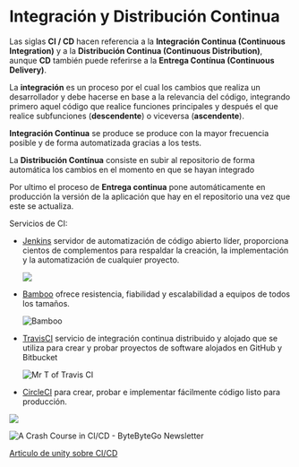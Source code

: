 # Integración y Distribución Continua

Las siglas **CI / CD** hacen referencia a la **Integración Continua (Continuous Integration)** y a la **Distribución Continua (Continuous Distribution)**, aunque **CD** también puede referirse a la **Entrega Contínua (Continuous Delivery)**.

La **integración** es un proceso por el cual los cambios que realiza un desarrollador y debe hacerse en base a la relevancia del código, integrando primero aquel código que realice funciones principales y después el que realice subfunciones (**descendente**) o viceversa (**ascendente**).

**Integración Continua** se produce se produce con la mayor frecuencia posible y de forma automatizada gracias a los tests.

La **Distribución Contínua** consiste en subir al repositorio de forma automática los cambios en el momento en que se hayan integrado

Por ultimo el proceso de **Entrega continua** pone automáticamente en producción la versión de la aplicación que hay en el repositorio una vez que este se actualiza.

Servicios de CI:

* [Jenkins](https://www.jenkins.io/) servidor de automatización de código abierto líder, proporciona cientos de complementos para respaldar la creación, la implementación y la automatización de cualquier proyecto.

  ![](https://www.jenkins.io/images/logos/jenkins/jenkins.svg)
* [Bamboo](https://www.atlassian.com/es/software/bamboo) ofrece resistencia, fiabilidad y escalabilidad a equipos de todos los tamaños.

  ![Bamboo](https://wac-cdn.atlassian.com/misc-assets/adg4-nav/HeaderLogoBamboo.svg)
* [TravisCI](https://www.travis-ci.com/) servicio de integración continua distribuido y alojado que se utiliza para crear y probar proyectos de software alojados en GitHub y Bitbucket

  ![Mr T of Travis CI](https://www.travis-ci.com/wp-content/uploads/2024/08/cropped-travis-ci-mascot-1-480x480-1-64-64.png)
* [CircleCI](https://circleci.com/) para crear, probar e implementar fácilmente código listo para producción.

![](https://images.g2crowd.com/uploads/product/image/social_landscape/social_landscape_f12938338549ef6246b98aaa6418267e/circleci.png)


![A Crash Course in CI/CD - ByteByteGo Newsletter](https://substackcdn.com/image/fetch/f_auto,q_auto:good,fl_progressive:steep/https%3A%2F%2Fsubstack-post-media.s3.amazonaws.com%2Fpublic%2Fimages%2F1f968b06-e00e-4e5e-8c8e-17150bea1054_3777x2859.png)

[Articulo de unity sobre CI/CD](https://unity.com/es/topics/what-is-ci-cd)
